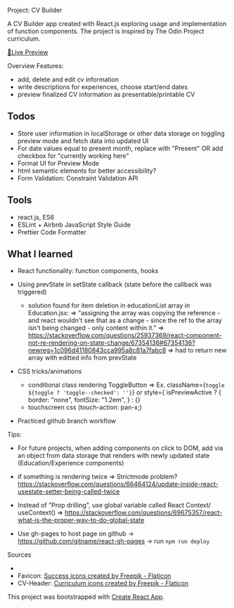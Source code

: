 Project: CV Builder

A CV Builder app created with React.js exploring usage and implementation of function components. The project is inspired by The Odin Project curriculum.

<a href="https://dicristea.github.io/cv-project/">🔗Live Preview</a>

Overview
Features:

- add, delete and edit cv information
- write descriptions for experiences, choose start/end dates
- preview finalized CV information as presentable/printable CV

## Todos

- Store user information in localStorage or other data storage on toggling preview mode and fetch data into updated UI
- For date values equal to present month, replace with "Present" OR add checkbox for "currently working here"
- Format UI for Preview Mode
- html semantic elements for better accessibility?
- Form Validation: Constraint Validation API

## Tools

- react.js, ES6
- ESLint + Airbnb JavaScript Style Guide
- Prettier Code Formatter

## What I learned

- React functionality: function components, hooks
- Using prevState in setState callback (state before the callback was triggered)

  - solution found for item deletion in educationList array in Education.jsx:
    => "assigning the array was copying the reference - and react wouldn't see that as a change - since the ref to the array isn't being changed - only content within it."
    => https://stackoverflow.com/questions/25937369/react-component-not-re-rendering-on-state-change/67354136#67354136?newreg=1c096d41180843cca995a8c81a7fabc8
    => had to return new array with editted info from prevState

- CSS tricks/animations
  - conditional class rendering
    ToggleButton => Ex. className={`toggle ${toggle ? 'toggle--checked': ''}`} or style={ isPreviewActive ? {
    border: "none",
    fontSize: "1.2em",
    }
    : {}
  - touchscreen css (touch-action: pan-x;)
- Practiced github branch workflow

Tips:

- For future projects, when adding components on click to DOM, add via an object from data storage that renders with newly updated state (Education/Experience components)
- if something is rendering twice => Strictmode problem? https://stackoverflow.com/questions/66464124/update-inside-react-usestate-setter-being-called-twice
- Instead of "Prop drilling", use global variable called React Context/ useContext() => https://stackoverflow.com/questions/69675357/react-what-is-the-proper-way-to-do-global-state

- Use gh-pages to host page on github
  -> https://github.com/gitname/react-gh-pages
  -> run `npm run deploy`

Sources

-
- Favicon:
  <a href="https://www.flaticon.com/free-icons/success" title="success icons">Success icons created by Freepik - Flaticon</a>
- CV-Header:
  <a href="https://www.flaticon.com/free-icons/curriculum" title="curriculum icons">Curriculum icons created by Freepik - Flaticon</a>

This project was bootstrapped with [Create React App](https://github.com/facebook/create-react-app).
